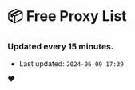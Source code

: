 # :package: Free Proxy List
### Updated every 15 minutes.

- Last updated: `2024-06-09 17:39`

:heart:
